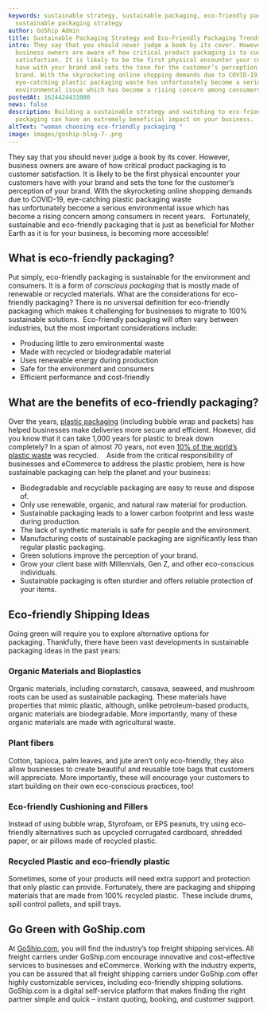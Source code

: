 ```yaml
---
keywords: sustainable strategy, sustainable packaging, eco-friendly packaging,
  sustainable packaging strategy
author: GoShip Admin
title: Sustainable Packaging Strategy and Eco-Friendly Packaging Trends
intro: They say that you should never judge a book by its cover. However,
  business owners are aware of how critical product packaging is to customer
  satisfaction. It is likely to be the first physical encounter your customers
  have with your brand and sets the tone for the customer’s perception of your
  brand. With the skyrocketing online shopping demands due to COVID-19,
  eye-catching plastic packaging waste has unfortunately become a serious
  environmental issue which has become a rising concern among consumers in r
postedAt: 1624424431000
news: false
description: Building a sustainable strategy and switching to eco-friendly
  packaging can have an extremely beneficial impact on your business.
altText: "woman choosing eco-friendly packaging "
image: images/goship-blog-7-.png
---
```

They say that you should never judge a book by its cover. However, business owners are aware of how critical product packaging is to customer satisfaction. It is likely to be the first physical encounter your customers have with your brand and sets the tone for the customer’s perception of your brand. With the skyrocketing online shopping demands due to COVID-19, eye-catching plastic packaging waste has unfortunately become a serious environmental issue which has become a rising concern among consumers in recent years.   Fortunately, sustainable and eco-friendly packaging that is just as beneficial for Mother Earth as it is for your business, is becoming more accessible!  

## What is eco-friendly packaging? 

Put simply, eco-friendly packaging is sustainable for the environment and consumers. It is a form of *conscious packaging* that is mostly made of renewable or recycled materials. What are the considerations for eco-friendly packaging? There is no universal definition for eco-friendly packaging which makes it challenging for businesses to migrate to 100% sustainable solutions.  Eco-friendly packaging will often vary between industries, but the most important considerations include:  

* Producing little to zero environmental waste 
* Made with recycled or biodegradable material 
* Uses renewable energy during production 
* Safe for the environment and consumers 
* Efficient performance and cost-friendly 

## What are the benefits of eco-friendly packaging?

Over the years, [plastic packaging](https://www.theguardian.com/environment/2019/may/15/single-use-plastics-a-serious-climate-change-hazard-study-warns) (including bubble wrap and packets) has helped businesses make deliveries more secure and efficient. However, did you know that it can take 1,000 years for plastic to break down completely? In a span of almost 70 years, not even [10% of the world’s plastic waste](https://ourworldindata.org/faq-on-plastics#how-much-of-global-plastic-is-recycled) was recycled.    Aside from the critical responsibility of businesses and eCommerce to address the plastic problem, here is how sustainable packaging can help the planet and your business:  

* Biodegradable and recyclable packaging are easy to reuse and dispose of. 
* Only use renewable, organic, and natural raw material for production. 
* Sustainable packaging leads to a lower carbon footprint and less waste during production. 
* The lack of synthetic materials is safe for people and the environment. 
* Manufacturing costs of sustainable packaging are significantly less than regular plastic packaging. 
* Green solutions improve the perception of your brand. 
* Grow your client base with Millennials, Gen Z, and other eco-conscious individuals. 
* Sustainable packaging is often sturdier and offers reliable protection of your items. 

## Eco-friendly Shipping Ideas

Going green will require you to explore alternative options for packaging. Thankfully, there have been vast developments in sustainable packaging ideas in the past years: 

### Organic Materials and Bioplastics 

Organic materials, including cornstarch, cassava, seaweed, and mushroom roots can be used as sustainable packaging. These materials have properties that mimic plastic, although, unlike petroleum-based products, organic materials are biodegradable. More importantly, many of these organic materials are made with agricultural waste. 

### Plant fibers 

Cotton, tapioca, palm leaves, and jute aren’t only eco-friendly, they also allow businesses to create beautiful and reusable tote bags that customers will appreciate. More importantly, these will encourage your customers to start building on their own eco-conscious practices, too! 

### Eco-friendly Cushioning and Fillers 

Instead of using bubble wrap, Styrofoam, or EPS peanuts, try using eco-friendly alternatives such as upcycled corrugated cardboard, shredded paper, or air pillows made of recycled plastic. 

### Recycled Plastic and eco-friendly plastic 

Sometimes, some of your products will need extra support and protection that only plastic can provide. Fortunately, there are packaging and shipping materials that are made from 100% recycled plastic.  These include drums, spill control pallets, and spill trays. 

## Go Green with GoShip.com

At [GoShip.com](https://www.goship.com/), you will find the industry’s top freight shipping services. All freight carriers under GoShip.com encourage innovative and cost-effective services to businesses and eCommerce. Working with the industry experts, you can be assured that all freight shipping carriers under GoShip.com offer highly customizable services, including eco-friendly shipping solutions. GoShip.com is a digital self-service platform that makes finding the right partner simple and quick – instant quoting, booking, and customer support.
